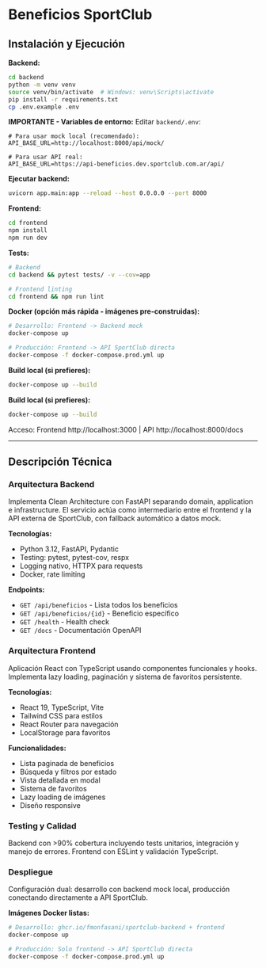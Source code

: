 # Beneficios SportClub

## Instalación y Ejecución

**Backend:**

```bash
cd backend
python -m venv venv
source venv/bin/activate  # Windows: venv\Scripts\activate
pip install -r requirements.txt
cp .env.example .env
```

**IMPORTANTE - Variables de entorno:** Editar `backend/.env`:

```
# Para usar mock local (recomendado):
API_BASE_URL=http://localhost:8000/api/mock/

# Para usar API real:
API_BASE_URL=https://api-beneficios.dev.sportclub.com.ar/api/
```

**Ejecutar backend:**

```bash
uvicorn app.main:app --reload --host 0.0.0.0 --port 8000
```

**Frontend:**

```bash
cd frontend
npm install
npm run dev
```

**Tests:**

```bash
# Backend
cd backend && pytest tests/ -v --cov=app

# Frontend linting
cd frontend && npm run lint
```

**Docker (opción más rápida - imágenes pre-construidas):**

```bash
# Desarrollo: Frontend -> Backend mock
docker-compose up

# Producción: Frontend -> API SportClub directa
docker-compose -f docker-compose.prod.yml up
```

**Build local (si prefieres):**

```bash
docker-compose up --build
```

**Build local (si prefieres):**

```bash
docker-compose up --build
```

Acceso: Frontend http://localhost:3000 | API http://localhost:8000/docs

---

## Descripción Técnica

### Arquitectura Backend

Implementa Clean Architecture con FastAPI separando domain, application e infrastructure. El servicio actúa como intermediario entre el frontend y la API externa de SportClub, con fallback automático a datos mock.

**Tecnologías:**

- Python 3.12, FastAPI, Pydantic
- Testing: pytest, pytest-cov, respx
- Logging nativo, HTTPX para requests
- Docker, rate limiting

**Endpoints:**

- `GET /api/beneficios` - Lista todos los beneficios
- `GET /api/beneficios/{id}` - Beneficio específico
- `GET /health` - Health check
- `GET /docs` - Documentación OpenAPI

### Arquitectura Frontend

Aplicación React con TypeScript usando componentes funcionales y hooks. Implementa lazy loading, paginación y sistema de favoritos persistente.

**Tecnologías:**

- React 19, TypeScript, Vite
- Tailwind CSS para estilos
- React Router para navegación
- LocalStorage para favoritos

**Funcionalidades:**

- Lista paginada de beneficios
- Búsqueda y filtros por estado
- Vista detallada en modal
- Sistema de favoritos
- Lazy loading de imágenes
- Diseño responsive

### Testing y Calidad

Backend con >90% cobertura incluyendo tests unitarios, integración y manejo de errores. Frontend con ESLint y validación TypeScript.

### Despliegue

Configuración dual: desarrollo con backend mock local, producción conectando directamente a API SportClub.

**Imágenes Docker listas:**

```bash
# Desarrollo: ghcr.io/fmonfasani/sportclub-backend + frontend
docker-compose up

# Producción: Solo frontend -> API SportClub directa
docker-compose -f docker-compose.prod.yml up
```
